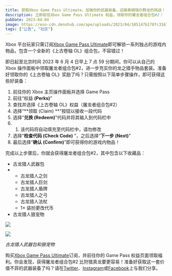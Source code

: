 ```yaml
---
title: 获取Xbox Game Pass Ultimate，加强你的武器装备，迎接泰姆瑞尔群龙的挑战！
description: 立即前往Xbox Game Pass Ultimate 权益，领取你的屠龙者组合包#2！
pubDate: 2023-04-04
image: https://eso-cdn.denohub.com/ape/uploads/2023/04/105147b178fc3167d5df7052c1afcad096980.jpg
tags: ["公告", "社区"]
---
```


Xbox
平台玩家只需订阅[Xbox Game Pass Ultimate](https://www.xbox.com/en-US/xbox-game-pass)即可解锁一系列独占的游戏内物品，包含一个全新的《上古卷轴
OL》组合包，不容错过！

即日起至北京时间 2023 年 6 月 4 日早上 7 点 59 分期间，你可以从自己的 Xbox
操作面板中领取屠龙者组合包#2，进一步充实你的龙之猎手物品套装。准备好领取你的《上古卷轴
OL》奖励了吗？只需按照以下简单步骤操作，即可获得这些好装备：

1. 前往你的 Xbox 主页操作面板并选择 Game Pass
2. 前往“权益 **(Perks)**”
3. 查找并选择《上古卷轴 OL》权益（屠龙者组合包#2）
4. 选择“**领取 (Claim) **”按钮以接收一段代码
5. 选择“**兑换 (Redeem)**”代码并将其输入到代码栏中
6.
   1. 该代码将自动填充至代码栏中，请勿修改
7. 选择“**检查代码 (Check Code)** ”，之后选择“**下一步 (Next)**”
8. 最后选择“**确认 (Confirm)**”即可获得你的游戏内物品！

完成以上步骤后，你就会获得屠龙者组合包#2，其中包含以下收藏品：

- 古龙猎人武器包
-
  - 古龙猎人之剑
  - 古龙猎人巨剑
  - 古龙猎人盾牌
  - 古龙猎人之弓
  - 古龙猎人法杖
  - 1× 装扮更改代币
- 古龙猎人狼宠物

![](https://eso-cdn.denohub.com/ape/uploads/2023/04/438deed514f530877306cf09c1c7f258.jpg)

![](https://eso-cdn.denohub.com/ape/uploads/2023/04/eda7cda767c1d5cd859c30940c37db0f.jpg)

<p class="text-gray-500 text-sm text-center"><i>古龙猎人武器包和狼宠物</i></p>

购买[Xbox Game Pass Ultimate](https://www.xbox.com/en-US/xbox-game-pass)订阅，并前往你的 Game Pass
权益页面领取福利。你会发现，获得屠龙者组合包#2
比狩猎真龙要更容易！准备好获取这一套价值不菲的武器装备了吗？请在[Twitter](https://twitter.com/TESOnline)、[Instagram](https://www.instagram.com/elderscrollsonline/)或[Facebook](https://www.facebook.com/ElderScrollsOnline)上与我们分享。
